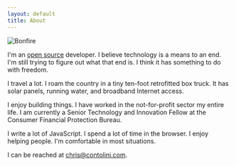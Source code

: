 ```yaml
---
layout: default
title: About
---
```


<div class="photos one">
  <img
    src="https://c2.staticflickr.com/2/1652/24108049869_5d791a0c0d_k.jpg"
    srcset="https://c2.staticflickr.com/2/1652/24108049869_797f8c1c74_c.jpg 800w,
            https://c2.staticflickr.com/2/1652/24108049869_797f8c1c74_b.jpg 1024w,
            https://c2.staticflickr.com/2/1652/24108049869_5d791a0c0d_k.jpg 2048w"
    alt="Bonfire"
    data-action="zoom">
</div>

I'm an [open source](https://en.wikipedia.org/wiki/Open_source) developer. I believe technology is a means to an end. I'm still trying to figure out what that end is. I think it has something to do with freedom.

I travel a lot. I roam the country in a tiny ten-foot retrofitted box truck. It has solar panels, running water, and broadband Internet access.

I enjoy building things. I have worked in the not-for-profit sector my entire life. I am currently a Senior Technology and Innovation Fellow at the Consumer Financial Protection Bureau.

I write a lot of JavaScript. I spend a lot of time in the browser. I enjoy helping people. I'm comfortable in most situations.

I can be reached at [chris@contolini.com](mailto:chris@contolini.com).
